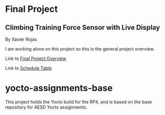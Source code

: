 # Final Project
## Climbing Training Force Sensor with Live Display
By Xavier Rojas

I am working alone on this project so this is the general project overview.

Link to [Final Project Overview](https://github.com/cu-ecen-aeld/final-project-rojasx/wiki/Project-Overview)

Link to [Schedule Table](https://github.com/users/rojasx/projects/2)

# yocto-assignments-base
This project holds the Yocto build for the RP4, and is based on the base repository for AESD Yocto assignments.
